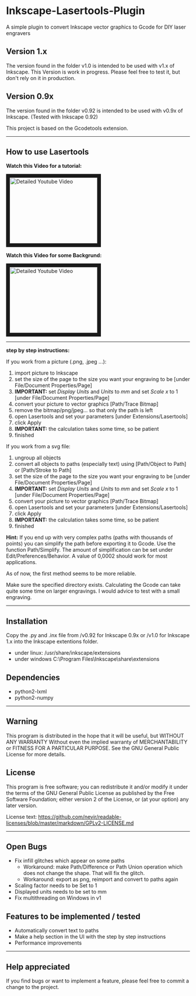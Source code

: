 # Inkscape-Lasertools-Plugin
A simple plugin to convert Inkscape vector graphics to Gcode for DIY laser engravers

## Version 1.x
The version found in the folder v1.0 is intended to be used with v1.x of Inkscape.
This Version is work in progress. Please feel free to test it, but don't rely on it in production.

## Version 0.9x
The version found in the folder v0.92 is intended to be used with v0.9x of Inkscape.
(Tested with Inkscape 0.92)

This project is based on the Gcodetools extension.

*******************************************************************************************************************************

## How to use Lasertools

**Watch this Video for a tutorial:**

<a href="https://youtu.be/F2U58onWOFM
" target="_blank"><img src="http://img.youtube.com/vi/F2U58onWOFM/0.jpg"
alt="Detailed Youtube Video" width="240" height="180" border="10" /></a>


**Watch this Video for some Backgrund:**

<a href="http://www.youtube.com/watch?feature=player_embedded&v=NhUvRJsa4D0
" target="_blank"><img src="http://img.youtube.com/vi/NhUvRJsa4D0/0.jpg"
alt="Detailed Youtube Video" width="240" height="180" border="10" /></a>


************************************************************************************
**step by step instructions:**

If you work from a picture (.png, .jpeg ...):

1. import picture to Inkscape
2. set the size of the page to the size you want your engraving to be [under File/Document Properties/Page]
3. **IMPORTANT:** set *Display Units* and *Units* to *mm* and set *Scale x* to 1 [under File/Document Properties/Page]
4. convert your picture to vector graphics [Path/Trace Bitmap]
5. remove the bitmap/png/jpeg... so that only the path is left
6. open Lasertools and set your parameters [under Extensions/Lasertools]
7. click Apply
8. **IMPORTANT:** the calculation takes some time, so be patient
9. finished

If you work from a svg file:

1. ungroup all objects
2. convert all objects to paths (especially text) using [Path/Object to Path] or [Path/Stroke to Path]
3. set the size of the page to the size you want your engraving to be [under File/Document Properties/Page]
4. **IMPORTANT:** set *Display Units* and *Units* to *mm* and set *Scale x* to 1 [under File/Document Properties/Page]
5. convert your picture to vector graphics [Path/Trace Bitmap]
6. open Lasertools and set your parameters [under Extensions/Lasertools]
7. click Apply
8. **IMPORTANT:** the calculation takes some time, so be patient
9. finished

**Hint:**
If you end up with very complex paths (paths with thousands of points) you can simplify the path before exporting it to Gcode.
Use the function Path/Simplify.
The amount of simplification can be set under Edit/Preferences/Behavior.
A value of 0,0002 should work for most applications.

As of now, the first method seems to be more reliable.

Make sure the specified directory exists.
Calculating the Gcode can take quite some time on larger engravings. I would advice to test with a small engraving.

*******************************************************************************************************************************

## Installation
Copy the .py and .inx file from /v0.92 for Inkscape 0.9x or /v1.0 for Inkscape 1.x into the Inkscape extentions folder.

- under linux:    /usr/share/inkscape/extensions 
- under windows   C:\Program Files\Inkscape\share\extensions 

## Dependencies
- python2-lxml
- python2-numpy

*******************************************************************************************************************************

## Warning
This program is distributed in the hope that it will be useful, but WITHOUT ANY WARRANTY Without even the implied warranty of MERCHANTABILITY or FITNESS FOR A PARTICULAR PURPOSE. See the GNU General Public License for more details.

## License
This program is free software; you can redistribute it and/or modify it under the terms of the GNU General Public License as published by the Free Software Foundation; either version 2 of the License, or (at your option) any later version.

License text: 
https://github.com/nevir/readable-licenses/blob/master/markdown/GPLv2-LICENSE.md

*******************************************************************************************************************************

## Open Bugs
- Fix infill glitches which appear on some paths
    - Workaround: make Path/Difference or Path Union operation which does not change the shape. That will fix the glitch.
    - Workaround: export as png, reimport and convert to paths again
- Scaling factor needs to be Set to 1
- Displayed units needs to be set to mm
- Fix multithreading on Windows in v1

## Features to be implemented / tested
- Automatically convert text to paths 
- Make a help section in the UI with the step by step instructions
- Performance improvements

*******************************************************************************************************************************

## Help appreciated
If you find bugs or want to implement a feature, please feel free to commit a change to the project.


